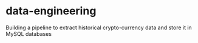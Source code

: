 # data-engineering
Building a pipeline to extract historical crypto-currency data and store it in MySQL databases
